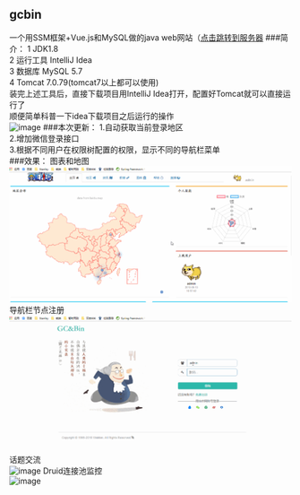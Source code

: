 ## gcbin
一个用SSM框架+Vue.js和MySQL做的java web网站（[点击跳转到服务器](http://47.106.190.36:8080/gcbin/)
###简介：
1 JDK1.8 <br>
2 运行工具 IntelliJ Idea <br>
3 数据库 MySQL 5.7 <br>
4 Tomcat 7.0.79(tomcat7以上都可以使用) <br>
装完上述工具后，直接下载项目用IntelliJ Idea打开，配置好Tomcat就可以直接运行了<br/>
顺便简单科普一下idea下载项目之后运行的操作<br/>
![image](https://github.com/qq852727515/imageSave/blob/master/petsCT_img/operate.gif)
###本次更新：
1.自动获取当前登录地区<br/>
2.增加微信登录接口<br/>
3.根据不同用户在权限树配置的权限，显示不同的导航栏菜单<br/>
###效果：
图表和地图<br>
![image](https://github.com/qq852727515/imageSave/blob/master/petsCT_img/index.gif)
导航栏节点注册<br>
![image](https://github.com/qq852727515/imageSave/blob/master/petsCT_img/tree.gif)
话题交流<br>
![image](https://github.com/qq852727515/imageSave/blob/master/petsCT_img/community.gif)
Druid连接池监控<br>
![image](https://github.com/qq852727515/imageSave/blob/master/petsCT_img/druid.gif)


